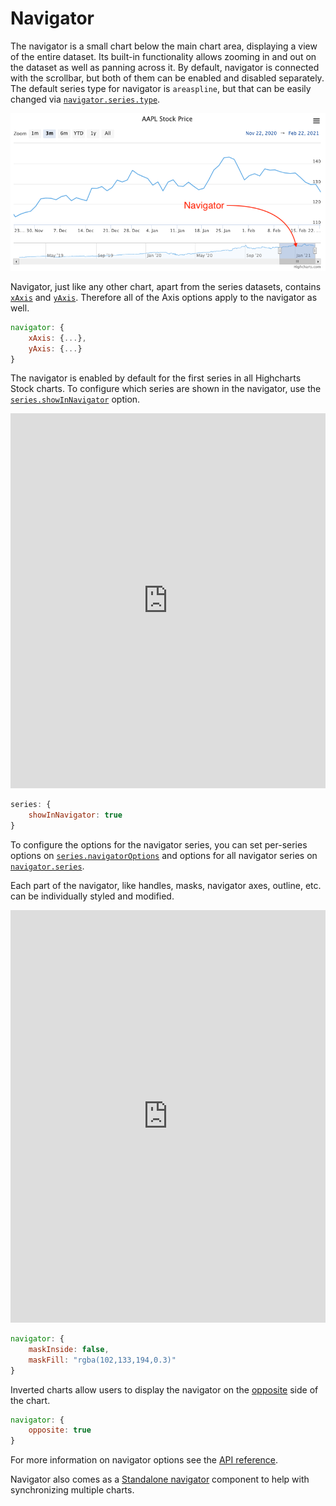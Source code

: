 Navigator
================

The navigator is a small chart below the main chart area, displaying a view of the entire dataset. Its built-in functionality allows zooming in and out on the dataset as well as panning across it. By default, navigator is connected with the scrollbar, but both of them can be enabled and disabled separately. The default series type for navigator is `areaspline`, but that can be easily changed via [`navigator.series.type`](https://api.highcharts.com/highstock/navigator.series.type).

![navigator.png](navigator.png)

Navigator, just like any other chart, apart from the series datasets, contains [`xAxis`](https://api.highcharts.com/highstock/navigator.xAxis) and [`yAxis`](https://api.highcharts.com/highstock/navigator.yAxis). Therefore all of the Axis options apply to the navigator as well.
```js
navigator: {
    xAxis: {...},
    yAxis: {...}
}
```

The navigator is enabled by default for the first series in all Highcharts Stock charts. To configure which series are shown in the navigator, use the [`series.showInNavigator`](https://api.highcharts.com/highstock/plotOptions.series.showInNavigator) option.

<iframe style="width: 100%; height: 600px; border: none;" src=https://www.highcharts.com/samples/embed/stock/navigator/show-in-navigator-interactive allow="fullscreen"></iframe>

```js
series: {
    showInNavigator: true
}
```

To configure the options for the navigator series, you can set per-series options on [`series.navigatorOptions`](https://api.highcharts.com/highstock/plotOptions.series.navigatorOptions) and options for all navigator series on [`navigator.series`](https://api.highcharts.com/highstock/navigator.series).

Each part of the navigator, like handles, masks, navigator axes, outline, etc. can be individually styled and modified.

<iframe style="width: 100%; height: 660px; border: none;" src=https://www.highcharts.com/samples/embed/stock/navigator/styling-interactive allow="fullscreen"></iframe>

```js
navigator: {
    maskInside: false,
    maskFill: "rgba(102,133,194,0.3)"
}
```

Inverted charts allow users to display the navigator on the [opposite](https://api.highcharts.com/highstock/navigator.opposite) side of the chart.

```js
navigator: {
    opposite: true
}
```

For more information on navigator options see the [API reference](https://api.highcharts.com/highstock/navigator).

Navigator also comes as a [Standalone navigator](https://www.highcharts.com/docs/stock/standalone-navigator) component to help with synchronizing multiple charts.